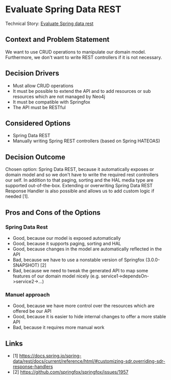 # Evaluate Spring Data REST

Technical Story: [Evaluate Spring data rest](https://github.com/UST-MICO/mico/issues/83)

## Context and Problem Statement

We want to use CRUD operations to manipulate our domain model.
Furthermore, we don't want to write REST controllers if it is not necessary.

## Decision Drivers

* Must allow CRUD operations
* It must be possible to extend the API and to add resources or sub resources which are not managed by Neo4j
* It must be compatible with Springfox 
* The API must be RESTful

## Considered Options

* Spring Data REST
* Manually writing Spring REST controllers (based on Spring HATEOAS)

## Decision Outcome

Chosen option: Spring Data REST, because it automatically exposes or domain model and so we don't have to write the required rest controllers our self. In addition to that paging, sorting and the HAL media type are supported out-of-the-box. Extending or overwriting Spring Data REST Response Handler is also possible and allows us to add custom logic if needed [1].

## Pros and Cons of the Options

### Spring Data Rest

* Good, because our model is exposed automatically
* Good, because it supports paging, sorting and HAL
* Good, because changes in the model are automatically reflected in the API
* Bad, because we have to use a nonstable version of Springfox (3.0.0-SNAPSHOT) [2]
* Bad, because we need to tweak the generated API to map some features of our domain model nicely (e.g. service1->dependsOn->service2->...)

### Manuel approach

* Good, because we have more control over the resources which are offered be our API
* Good, because it is easier to hide internal changes to offer a more stable API
* Bad, because it requires more manual work

## Links
* [1] https://docs.spring.io/spring-data/rest/docs/current/reference/html/#customizing-sdr.overriding-sdr-response-handlers
* [2] https://github.com/springfox/springfox/issues/1957
